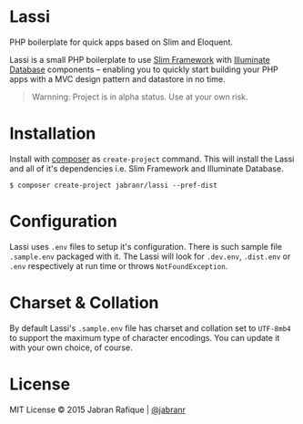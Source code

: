 # Lassi
PHP boilerplate for quick apps based on Slim and Eloquent.

Lassi is a small PHP boilerplate to use <a href="http://www.slimframework.com/" target="_blank">Slim Framework</a> with <a href="https://github.com/illuminate/database" target="_blank">Illuminate Database</a> components &ndash; enabling you to quickly start building your PHP apps with a MVC design pattern and datastore in no time.

> Warnning: Project is in alpha status. Use at your own risk.

# Installation
Install with [composer](http://getcomposer.org) as `create-project` command. This will install the Lassi and all of it's dependencies i.e. Slim Framework and Illuminate Database.

```shell
$ composer create-project jabranr/lassi --pref-dist
```

# Configuration
Lassi uses `.env` files to setup it's configuration. There is such sample file `.sample.env` packaged with it. The Lassi will look for `.dev.env`, `.dist.env` or `.env` respectively at run time or throws `NotFoundException`.


# Charset & Collation
By default Lassi's `.sample.env` file has charset and collation set to `UTF-8mb4` to support the maximum type of character encodings. You can update it with your own choice, of course.


# License
MIT License
&copy; 2015 Jabran Rafique | [@jabranr](https://twitter.com/jabranr)